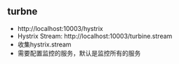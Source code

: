 ## turbne

 - http://localhost:10003/hystrix  
 - Hystrix Stream: http://localhost:10003/turbine.stream
 - 收集hystrix.stream
 - 需要配置监控的服务，默认是监控所有的服务
